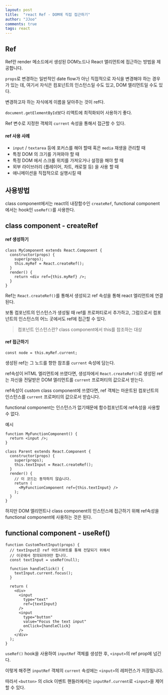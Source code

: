 ```yaml
---
layout: post
title:  "react Ref - DOM에 직접 접근하기"
author: "JJoo"
comments: true
tags: react
---
```


## Ref

Ref란 render 메소드에서 생성된 DOM노드나 React 앨리먼트에 접근하는 방법을 제공합니다.

```props```로 변경하는 일반적인 date flow가 아닌 직접적으로 자식을 변경해야 하는 경우가 있는 데, 여기서 자식은 컴포넌트의 인스턴스일 수도 있고, DOM 엘리먼트일 수도 있다.

변경하고자 하는 자식에게 이름을 달아주는 것이 ref다.

```document.getElementById```보다 리액트에 최적화되어 사용하기 좋다.

Ref 변수로 지정한 객체의 ```current``` 속성을 통해서 접근할 수 있다. 


#### ref 사용 사례

- ```input``` / ```textarea``` 등에 포커스를 해야 할때 혹은 ```media``` 재생을 관리할 때
- 특정 DOM 의 크기를 가져와야 할 때
- 특정 DOM 에서 스크롤 위치를 가져오거나 설정을 해야 할 때
- 외부 라이브러리 (플레이어, 차트, 캐로절 등) 을 사용 할 때
- 애니메이션을 직접적으로 실행시킬 때 


## 사용방법

class component에서는 react의 내장함수인 ```createRef```, functional component에서는 hook인 ```useRef()```를 사용한다.


## class component - createRef

#### ref 생성하기

```react
class MyComponent extends React.Component {
  constructor(props) {
    super(props);
    this.myRef = React.createRef();
  }
  render() {
    return <div ref={this.myRef} />;
  }
}
```

Ref는 ```React.createRef()```를 통해서 생성되고 ref 속성을 통해 react 엘리먼트에 연결된다. 

보통 컴포넌트의 인스턴스가 생성될 때 ref를 프로퍼티로서 추가하고, 그럼으로서 컴포넌트의 인스턴스의 어느 곳에서도 ref에 접근할 수 있다. 

> 컴포넌트 인스턴스란? class component에서 this를 참조하는 대상 


#### ref 접근하기

```
const node = this.myRef.current;
```

생성된 ref는 그 노드를 향한 참조를 ```current``` 속성에 담는다. 

ref속성이 HTML 엘리먼트에 쓰였다면, 생성자에서 ```React.createRef()```로 생성된 ref는 자신을 전달받은 DOM 엘리먼트를 ```current``` 프로퍼티의 값으로서 받는다.

ref속성이 custom class component에 쓰였다면, ref 객체는 마운트된 컴포넌트의 인스턴스를 ```current``` 프로퍼티의 값으로서 받습니다.

functional component는 인스턴스가 없기때문에 함수컴포넌트에 ref속성을 사용할 수 없다. 


예시
```react
function MyFunctionComponent() {
  return <input />;
}

class Parent extends React.Component {
  constructor(props) {
    super(props);
    this.textInput = React.createRef();
  }
  render() {
    // 이 코드는 동작하지 않습니다.
    return (
      <MyFunctionComponent ref={this.textInput} />
    );
  }
}

```

하지만 DOM 엘리먼트나 class component의 인스턴스에 접근하기 위해 ref속성을 functional component에 사용하는 것은 된다. 


## functional component - useRef()

```react
function CustomTextInput(props) {
  // textInput은 ref 어트리뷰트를 통해 전달되기 위해서
  // 이곳에서 정의되어야만 합니다.
  const textInput = useRef(null);

  function handleClick() {
    textInput.current.focus();
  }

  return (
    <div>
      <input
        type="text"
        ref={textInput} 
      />
      <input
        type="button"
        value="Focus the text input"
        onClick={handleClick}
      />
    </div>
  );
}
```

```useRef()``` hook을 사용하여 ```inputRef``` 객체를 생성한 후, ```<input>```의 ref prop에 넘긴다. 

이렇게 해주면 ```inputRef``` 객체의 ```current``` 속성에는 ```<input>```의 레퍼런스가 저장됩니다. 

따라서 ```<button>``` 의 click 이벤트 핸들러에서는 ```inputRef.current```로 ```<input>```을 제어할 수 있다.




